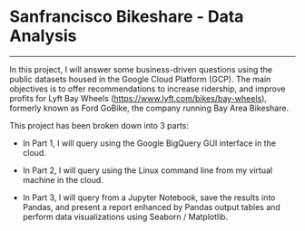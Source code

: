# Sanfrancisco Bikeshare - Data Analysis

-----

In this project, I will answer some business-driven questions using the public datasets housed in the Google Cloud Platform (GCP). The main objectives is to offer recommendations to increase ridership, and improve profits for Lyft Bay Wheels (https://www.lyft.com/bikes/bay-wheels), formerly known as Ford GoBike, the company running Bay Area Bikeshare.

This project has been broken down into 3 parts:

- In Part 1, I will query using the Google BigQuery GUI interface in the cloud.

- In Part 2, I will query using the Linux command line from my virtual machine in the cloud.

- In Part 3, I will query from a Jupyter Notebook, save the results into Pandas, and present a report enhanced by Pandas output tables and perform data visualizations using Seaborn / Matplotlib.
